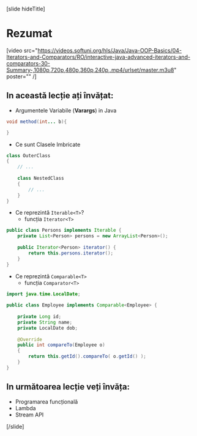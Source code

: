 
[slide hideTitle]

# Rezumat

[video src="https://videos.softuni.org/hls/Java/Java-OOP-Basics/04-Iterators-and-Comparators/RO/interactive-java-advanced-iterators-and-comparators-30-Summary-,1080p,720p,480p,360p,240p,.mp4/urlset/master.m3u8" poster="" /]

## In această lecție ați învățat:

- Argumentele Variabile (**Varargs**) in Java
```java
void method(int... b){

}
```
- Ce sunt Clasele Imbricate 

```java
class OuterClass
{
    // ...
    
    class NestedClass
    {
        // ...
    }
}

```

- Ce reprezintă `Iterable<T>`?
   - funcția `Iterator<T>`

```java
public class Persons implements Iterable {
    private List<Person> persons = new ArrayList<Person>();    
    
    public Iterator<Person> iterator() {
        return this.persons.iterator();
    }
}
```

- Ce reprezintă `Comparable<T>` 
    - funcția `Comparator<T>`

```java
import java.time.LocalDate;
 
public class Employee implements Comparable<Employee> {
 
    private Long id;
    private String name;
    private LocalDate dob;
     
    @Override
    public int compareTo(Employee o) 
    {
        return this.getId().compareTo( o.getId() );
    }
}
```
## In următoarea lecție veți învăța:

- Programarea funcțională 
- Lambda
- Stream API

[/slide]